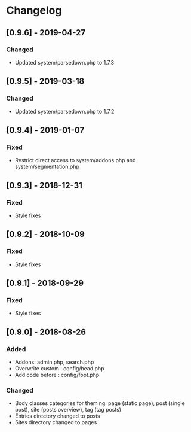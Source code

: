 # Changelog

## [0.9.6] - 2019-04-27
### Changed
- Updated system/parsedown.php to 1.7.3

## [0.9.5] - 2019-03-18
### Changed
- Updated system/parsedown.php to 1.7.2

## [0.9.4] - 2019-01-07
### Fixed
- Restrict direct access to system/addons.php and system/segmentation.php

## [0.9.3] - 2018-12-31
### Fixed
- Style fixes

## [0.9.2] - 2018-10-09
### Fixed
- Style fixes

## [0.9.1] - 2018-09-29
### Fixed
- Style fixes

## [0.9.0] - 2018-08-26
### Added
- Addons: admin.php, search.php
- Overwrite custom <head>: config/head.php
- Add code before </body>: config/foot.php

### Changed
- Body classes categories for theming: page (static page), post (single post), site (posts overview), tag (tag posts)
- Entries directory changed to posts
- Sites directory changed to pages
